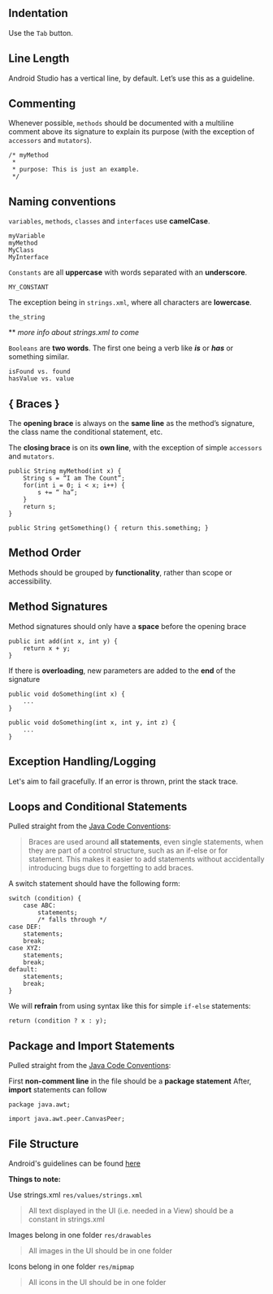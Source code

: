  
## Indentation
Use the `Tab` button.

## Line Length
Android Studio has a vertical line, by default. Let’s use this as a guideline.

## Commenting
Whenever possible, `methods` should be documented with a multiline comment above its signature to explain its purpose (with the exception of `accessors` and `mutators`).

	/* myMethod
	 *
	 * purpose: This is just an example.
	 */	

## Naming conventions

`variables`, `methods`, `classes` and `interfaces` use __camelCase__.

	myVariable
	myMethod 
	MyClass
	MyInterface

`Constants` are all __uppercase__ with words separated with an __underscore__. 

	MY_CONSTANT

The exception being in `strings.xml`, where all characters are __lowercase__.

	the_string

** *more info about strings.xml to come*

`Booleans` are __two words__. The first one being a verb like __*is*__ or __*has*__ or something similar.

	isFound vs. found
	hasValue vs. value
## { Braces }
The __opening brace__ is always on the __same line__ as the method’s signature, the class name the conditional statement, etc.

The __closing brace__ is on its __own line__, with the exception of simple `accessors` and `mutators`.

    public String myMethod(int x) {
        String s = “I am The Count”;
        for(int i = 0; i < x; i++) {
            s += “ ha”;
        }
        return s;
    }

    public String getSomething() { return this.something; }
 
 
## Method Order
Methods should be grouped by __functionality__, rather than scope or accessibility.

## Method Signatures

Method signatures should only have a __space__ before the opening brace

	public int add(int x, int y) {
        return x + y;
	}

If there is __overloading__, new parameters are added to the __end__ of the signature

	public void doSomething(int x) {
	    ...
	}

	public void doSomething(int x, int y, int z) {
	    ...
	}
 

## Exception Handling/Logging
Let's aim to fail gracefully. If an error is thrown, print the stack trace.

 
## Loops and Conditional Statements

Pulled straight from the [Java Code Conventions](http://www.oracle.com/technetwork/java/javase/documentation/codeconventions-142311.html#430):

>Braces are used around __all statements__, even single statements, when they are part of a control structure, such as an if-else or for statement. This makes it easier to add statements without accidentally introducing bugs due to forgetting to add braces.
 
A switch statement should have the following form:

    switch (condition) {
        case ABC:
            statements;
            /* falls through */
    case DEF:
        statements;
        break;
    case XYZ:
        statements;
        break;
    default:
        statements;
        break;
    }
 
We will __refrain__ from using syntax like this for simple `if-else` statements:

    return (condition ? x : y); 

 
## Package and Import Statements
Pulled straight from the [Java Code Conventions](http://www.oracle.com/technetwork/java/javase/documentation/codeconventions-141855.html#277):

First __non-comment line__ in the file should be a __package statement__
After, __import__ statements can follow
 
    package java.awt;
 
    import java.awt.peer.CanvasPeer;



## File Structure
Android's guidelines can be found [here](https://developer.android.com/guide/topics/resources/providing-resources)



__Things to note:__

Use strings.xml `res/values/strings.xml`
 
>All text displayed in the UI (i.e. needed in a View) should be a constant in strings.xml

Images belong in one folder `res/drawables`

>All images in the UI should be in one folder

Icons belong in one folder `res/mipmap`
>All icons in the UI should be in one folder




